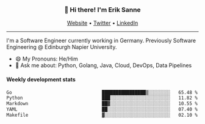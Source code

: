 <h3 align="center">👋 Hi there! I'm Erik Sanne</h3>
<p align="center">
  <a href="https://eriksanne.com">Website</a> •
  <a href="https://twitter.com/ErikKonradSanne">Twitter</a> •
  <a href="https://www.linkedin.com/in/eriksanne/">LinkedIn</a>
</p>

---
I'm a Software Engineer currently working in Germany. Previously Software Engineering @ Edinburgh Napier University.

- 😄 My Pronouns: He/Him
- 💬 Ask me about: Python, Golang, Java, Cloud, DevOps, Data Pipelines

<h4>Weekly development stats</h4>
<!--START_SECTION:waka-->

```txt
Go                                 ████████████████▒░░░░░░░░   65.48 %
Python                             ███░░░░░░░░░░░░░░░░░░░░░░   11.82 %
Markdown                           ██▓░░░░░░░░░░░░░░░░░░░░░░   10.55 %
YAML                               ██░░░░░░░░░░░░░░░░░░░░░░░   07.40 %
Makefile                           ▓░░░░░░░░░░░░░░░░░░░░░░░░   02.10 %
```

<!--END_SECTION:waka-->

